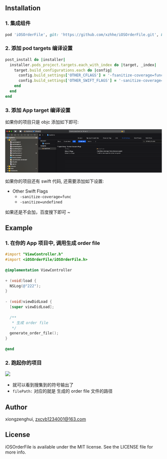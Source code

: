 ## Installation

### 1. 集成组件

```ruby
pod 'iOSOrderFile', git: 'https://github.com/xzhhe/iOSOrderFile.git', branch: 'master'
```

### 2. 添加 pod targets 编译设置

```ruby
post_install do |installer|
  installer.pods_project.targets.each_with_index do |target, _index|
    target.build_configurations.each do |config|
      config.build_settings['OTHER_CFLAGS'] = '-fsanitize-coverage=func,trace-pc-guard'
      config.build_settings['OTHER_SWIFT_FLAGS'] = '-sanitize-coverage=func -sanitize=undefined'
    end
  end
end
```

### 3. 添加 App target 编译设置

如果你的项目只是 objc 添加如下即可:

![](images/Snip20200622_1.png)

如果你的项目还有 swift 代码, 还需要添加如下设置:

- Other Swift Flags
  - `-sanitize-coverage=func`
  - `-sanitize=undefined`

如果还是不会加，百度搜下即可 ~

## Example

### 1. 在你的 App 项目中, 调用生成 order file

```objective-c
#import "ViewController.h"
#import <iOSOrderFile/iOSOrderFile.h>

@implementation ViewController

+ (void)load {
  NSLog(@"222");
}

- (void)viewDidLoad {
  [super viewDidLoad];

  /**
   * 生成 order file
   */
  generate_order_file();
}

@end
```

### 2. 跑起你的项目

![](Snip20200622_2.png)

- 就可以看到搜集到的符号输出了
- `filePath:` 对应的就是 生成的 order file 文件的路径


## Author

xiongzenghui, zxcvb1234001@163.com

## License

iOSOrderFile is available under the MIT license. See the LICENSE file for more info.
